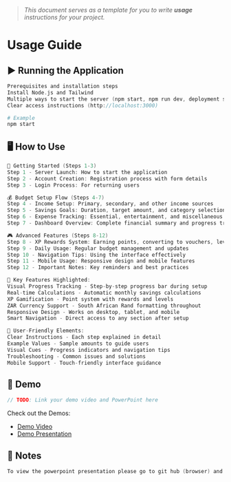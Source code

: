 > *This document serves as a template for you to write **usage** instructions for your project.* 

# Usage Guide

## ▶️ Running the Application
``` c
Prerequisites and installation steps
Install Node.js and Tailwind
Multiple ways to start the server (npm start, npm run dev, deployment scripts)
Clear access instructions (http://localhost:3000)
```
``` bash
# Example
npm start
```

## 🖥️ How to Use
``` c
🚀 Getting Started (Steps 1-3)
Step 1 - Server Launch: How to start the application
Step 2 - Account Creation: Registration process with form details
Step 3 - Login Process: For returning users

💰 Budget Setup Flow (Steps 4-7)
Step 4 - Income Setup: Primary, secondary, and other income sources
Step 5 - Savings Goals: Duration, target amount, and category selection
Step 6 - Expense Tracking: Essential, entertainment, and miscellaneous expenses
Step 7 - Dashboard Overview: Complete financial summary and progress tracking

🎮 Advanced Features (Steps 8-12)
Step 8 - XP Rewards System: Earning points, converting to vouchers, level progression
Step 9 - Daily Usage: Regular budget management and updates
Step 10 - Navigation Tips: Using the interface effectively
Step 11 - Mobile Usage: Responsive design and mobile features
Step 12 - Important Notes: Key reminders and best practices

🎯 Key Features Highlighted:
Visual Progress Tracking - Step-by-step progress bar during setup
Real-time Calculations - Automatic monthly savings calculations
XP Gamification - Point system with rewards and levels
ZAR Currency Support - South African Rand formatting throughout
Responsive Design - Works on desktop, tablet, and mobile
Smart Navigation - Direct access to any section after setup

📱 User-Friendly Elements:
Clear Instructions - Each step explained in detail
Example Values - Sample amounts to guide users
Visual Cues - Progress indicators and navigation tips
Troubleshooting - Common issues and solutions
Mobile Support - Touch-friendly interface guidance
```


## 🎥 Demo
``` c
// TODO: Link your demo video and PowerPoint here
```
Check out the Demos: 
- [Demo Video](../demo/2025%20Shift%20Happens%20Demo%20Video.mp4)
- [Demo Presentation](../demo/Shift%20Happens%20Student%20Budget%20Buddy%20Presentation.pptx)

## 📌 Notes
``` c
To view the powerpoint presentation please go to git hub (browser) and select the option "View Raw". This will automatically download the presentation for viewing 
```
